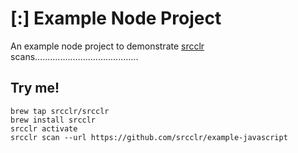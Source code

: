 # [:] Example Node Project

An example node project to demonstrate [srcclr](https://www.srcclr.com) scans.........................................

## Try me!

```
brew tap srcclr/srcclr
brew install srcclr
srcclr activate
srcclr scan --url https://github.com/srcclr/example-javascript
```
